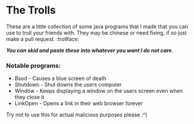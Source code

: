 # The Trolls
These are a little collection of some java programs that I made that you can use to troll your friends with. They may be chinese or need fixing, if so just make a pull request. :trollface:

**_You can skid and paste these into whatever you want I do not care_**.

### Notable programs:
- Bsod - Causes a blue screen of death
- Shutdown - Shut downs the users computer
- Window - Keeps displaying a window on the users screen even when they close it
- LinkOpen - Opens a link in their web browser forever

Try not to use this for actual malicious purposes please :^)
